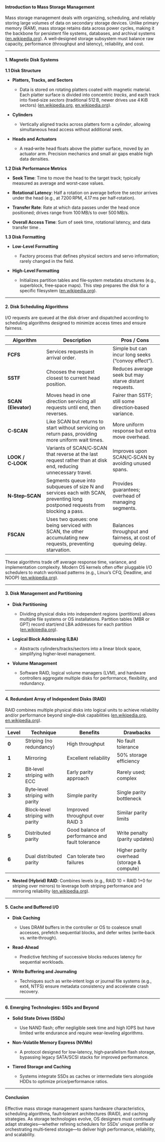 #### Introduction to Mass Storage Management

Mass storage management deals with organizing, scheduling, and reliably storing large volumes of data on secondary storage devices. Unlike primary memory (RAM), mass storage retains data across power cycles, making it the backbone for persistent file systems, databases, and archival systems ([en.wikipedia.org](https://en.wikipedia.org/wiki/Mass_storage?utm_source=chatgpt.com "Mass storage - Wikipedia")). A well‐designed storage subsystem must balance raw capacity, performance (throughput and latency), reliability, and cost.

---

#### 1. Magnetic Disk Systems

**1.1 Disk Structure**

- **Platters, Tracks, and Sectors**
    
    - Data is stored on rotating platters coated with magnetic material. Each platter surface is divided into concentric _tracks_, and each track into fixed‐size _sectors_ (traditional 512 B, newer drives use 4 KiB sectors) ([en.wikipedia.org](https://en.wikipedia.org/wiki/Disk_storage?utm_source=chatgpt.com "Disk storage - Wikipedia"), [en.wikipedia.org](https://en.wikipedia.org/wiki/Disk_sector?utm_source=chatgpt.com "Disk sector - Wikipedia")).
        
- **Cylinders**
    
    - Vertically aligned tracks across platters form a _cylinder_, allowing simultaneous head access without additional seek.
        
- **Heads and Actuators**
    
    - A read‐write head floats above the platter surface, moved by an actuator arm. Precision mechanics and small air gaps enable high data densities.
        

**1.2 Disk Performance Metrics**

- **Seek Time**: Time to move the head to the target track; typically measured as average and worst‐case values.
    
- **Rotational Latency**: Half a rotation on average before the sector arrives under the head (e.g., at 7200 RPM, 4.17 ms per half‐rotation).
    
- **Transfer Rate**: Rate at which data passes under the head once positioned; drives range from 100 MB/s to over 500 MB/s.
    
- **Overall Access Time**: Sum of seek time, rotational latency, and data transfer time .
    

**1.3 Disk Formatting**

- **Low‐Level Formatting**
    
    - Factory process that defines physical sectors and servo information; rarely changed in the field.
        
- **High‐Level Formatting**
    
    - Initializes partition tables and file‐system metadata structures (e.g., superblock, free‐space maps). This step prepares the disk for a specific filesystem ([en.wikipedia.org](https://en.wikipedia.org/wiki/Hard_disk_drive?utm_source=chatgpt.com "Hard disk drive - Wikipedia")).
        

---

#### 2. Disk Scheduling Algorithms

I/O requests are queued at the disk driver and dispatched according to scheduling algorithms designed to minimize access times and ensure fairness.

|Algorithm|Description|Pros / Cons|
|---|---|---|
|**FCFS**|Services requests in arrival order.|Simple but can incur long seeks (“convoy effect”).|
|**SSTF**|Chooses the request closest to current head position.|Reduces average seek but may starve distant requests.|
|**SCAN (Elevator)**|Moves head in one direction servicing all requests until end, then reverses.|Fairer than SSTF; still some direction‐based variance.|
|**C‑SCAN**|Like SCAN but returns to start without servicing on return pass, providing more uniform wait times.|More uniform response but extra move overhead.|
|**LOOK / C‑LOOK**|Variants of SCAN/C‑SCAN that reverse at the last request rather than at disk end, reducing unnecessary travel.|Improves upon SCAN/C‑SCAN by avoiding unused spans.|
|**N‑Step‑SCAN**|Segments queue into subqueues of size N and services each with SCAN, preventing long postponed requests from blocking a pass.|Provides guarantees; overhead of managing segments.|
|**FSCAN**|Uses two queues: one being serviced with SCAN, the other accumulating new requests, preventing starvation.|Balances throughput and fairness, at cost of queuing delay.|

These algorithms trade off average response time, variance, and implementation complexity. Modern OS kernels often offer pluggable I/O schedulers to match workload patterns (e.g., Linux’s CFQ, Deadline, and NOOP) ([en.wikipedia.org](https://en.wikipedia.org/wiki/I/O_scheduling?utm_source=chatgpt.com "I/O scheduling - Wikipedia")).

---

#### 3. Disk Management and Partitioning

- **Disk Partitioning**
    
    - Dividing physical disks into independent regions (_partitions_) allows multiple file systems or OS installations. Partition tables (MBR or GPT) record start/end LBA addresses for each partition ([en.wikipedia.org](https://en.wikipedia.org/wiki/Disk_partitioning?utm_source=chatgpt.com "Disk partitioning - Wikipedia")).
        
- **Logical Block Addressing (LBA)**
    
    - Abstracts cylinders/tracks/sectors into a linear block space, simplifying higher‐level management.
        
- **Volume Management**
    
    - Software RAID, logical volume managers (LVM), and hardware controllers aggregate multiple disks for performance, flexibility, and redundancy.
        

---

#### 4. Redundant Array of Independent Disks (RAID)

RAID combines multiple physical disks into logical units to achieve reliability and/or performance beyond single‐disk capabilities ([en.wikipedia.org](https://en.wikipedia.org/wiki/RAID?utm_source=chatgpt.com "RAID - Wikipedia"), [en.wikipedia.org](https://en.wikipedia.org/wiki/Standard_RAID_levels?utm_source=chatgpt.com "Standard RAID levels - Wikipedia")).

|Level|Technique|Benefits|Drawbacks|
|---|---|---|---|
|**0**|Striping (no redundancy)|High throughput|No fault tolerance|
|**1**|Mirroring|Excellent reliability|50% storage efficiency|
|**2**|Bit‐level striping with ECC|Early parity approach|Rarely used; complex|
|**3**|Byte‐level striping with parity|Simple parity|Single parity bottleneck|
|**4**|Block‐level striping with parity|Improved throughput over RAID 3|Similar parity limits|
|**5**|Distributed parity|Good balance of performance and fault tolerance|Write penalty (parity updates)|
|**6**|Dual distributed parity|Can tolerate two failures|Higher parity overhead (storage & compute)|

- **Nested (Hybrid) RAID**: Combines levels (e.g., RAID 10 = RAID 1+0 for striping over mirrors) to leverage both striping performance and mirroring reliability ([en.wikipedia.org](https://en.wikipedia.org/wiki/Nested_RAID_levels?utm_source=chatgpt.com "Nested RAID levels - Wikipedia")).
    

---

#### 5. Cache and Buffered I/O

- **Disk Caching**
    
    - Uses DRAM buffers in the controller or OS to coalesce small accesses, prefetch sequential blocks, and defer writes (write‐back vs. write‐through).
        
- **Read‐Ahead**
    
    - Predictive fetching of successive blocks reduces latency for sequential workloads.
        
- **Write Buffering and Journaling**
    
    - Techniques such as write‐intent logs or journal file systems (e.g., ext4, NTFS) ensure metadata consistency and accelerate crash recovery.
        

---

#### 6. Emerging Technologies: SSDs and Beyond

- **Solid State Drives (SSDs)**
    
    - Use NAND flash; offer negligible seek time and high IOPS but have limited write endurance and require wear‐leveling algorithms.
        
- **Non‐Volatile Memory Express (NVMe)**
    
    - A protocol designed for low‐latency, high‐parallelism flash storage, bypassing legacy SATA/SCSI stacks for improved performance.
        
- **Tiered Storage and Caching**
    
    - Systems integrate SSDs as caches or intermediate tiers alongside HDDs to optimize price/performance ratios.
        

---

#### Conclusion

Effective mass storage management spans hardware characteristics, scheduling algorithms, fault‑tolerant architectures (RAID), and caching strategies. As storage technologies evolve, OS designers must continually adapt strategies—whether refining schedulers for SSDs’ unique profile or orchestrating multi‐tiered storage—to deliver high performance, reliability, and scalability.